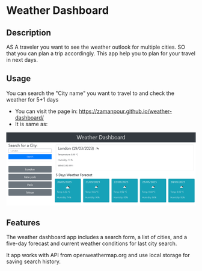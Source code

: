 # Weather Dashboard

## Description

AS A traveler you want to see the weather outlook for multiple cities.
SO that you can plan a trip accordingly.
This app help you to plan for your travel in next days.

## Usage

You can search the "City name" you want to travel to and check the weather for 5+1 days

- You can visit the page in: https://zamanpour.github.io/weather-dashboard/
- It is same as:
<img src="assets/Weather-Dashboard.png">

## Features

The weather dashboard app includes a search form, a list of cities, and a five-day forecast and current weather conditions for last city search.

It app works with API from openweathermap.org and use local storage for saving search history.